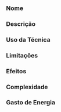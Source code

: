 ### Nome

### Descrição 

### Uso da Técnica

### Limitações

### Efeitos

### Complexidade

### Gasto de Energia
